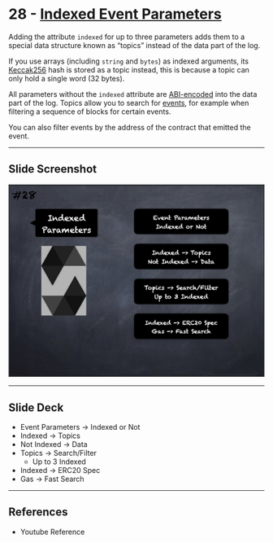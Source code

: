 # 28 - [Indexed Event Parameters](Indexed%20Parameters.md)
Adding the attribute `indexed` for up to three parameters adds them to a special data structure known as “topics” instead of the data part of the log. 

If you use arrays (including `string` and `bytes`) as indexed arguments, its [Keccak256](../1.%20Ethereum101/Keccak256.md)  hash is stored as a topic instead, this is because a topic can only hold a single word (32 bytes). 

All parameters without the `indexed` attribute are [ABI-encoded](ABI%20Encoding-Decoding.md) into the data part of the log. Topics allow you to search for [events](Events.md), for example when filtering a sequence of blocks for certain events. 

You can also filter events by the address of the contract that emitted the event.

___
## Slide Screenshot
![028.png](../../images/2.%20Solidity%20101/028.png)
___
## Slide Deck
- Event Parameters -> Indexed or Not
- Indexed -> Topics
- Not Indexed -> Data
- Topics -> Search/Filter
	- Up to 3 Indexed
- Indexed -> ERC20 Spec
- Gas -> Fast Search
___
## References
- Youtube Reference


